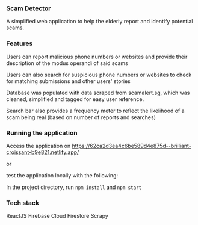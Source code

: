 ### Scam Detector
A simplified web application to help the elderly report and identify potential scams. 

### Features
Users can report malicious phone numbers or websites and provide their description of the modus operandi of said scams

Users can also search for suspicious phone numbers or websites to check for matching submissions and other users' stories

Database was populated with data scraped from scamalert.sg, which was cleaned, simplified and tagged for easy user reference. 

Search bar also provides a frequency meter to reflect the likelihood of a scam being real (based on number of reports and searches) 

### Running the application
Access the application on https://62ca2d3ea4c6be589d4e875d--brilliant-croissant-b9e821.netlify.app/ 

or 

test the application locally with the following:

In the project directory, run 
`npm install` 
and 
`npm start`

### Tech stack 
ReactJS
Firebase Cloud Firestore
Scrapy
